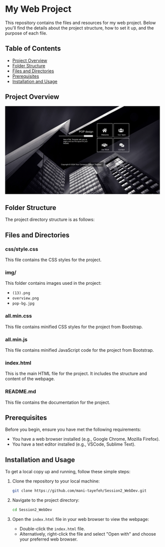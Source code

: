 # My Web Project

This repository contains the files and resources for my web project. Below you'll find the details about the project structure, how to set it up, and the purpose of each file.

## Table of Contents

- [Project Overview](#project-overview)
- [Folder Structure](#folder-structure)
- [Files and Directories](#files-and-directories)
- [Prerequisites](#prerequisites)
- [Installation and Usage](#installation-and-usage)

## Project Overview

![Description](img/overview.png)

## Folder Structure

The project directory structure is as follows:

## Files and Directories

### css/style.css

This file contains the CSS styles for the project.

### img/

This folder contains images used in the project:

- `(13).png`
- `overview.png`
- `pop-bg.jpg`

### all.min.css

This file contains minified CSS styles for the project from Bootstrap.

### all.min.js

This file contains minified JavaScript code for the project from Bootstrap.

### index.html

This is the main HTML file for the project. It includes the structure and content of the webpage.

### README.md

This file contains the documentation for the project.

## Prerequisites

Before you begin, ensure you have met the following requirements:

- You have a web browser installed (e.g., Google Chrome, Mozilla Firefox).
- You have a text editor installed (e.g., VSCode, Sublime Text).

## Installation and Usage

To get a local copy up and running, follow these simple steps:

1. Clone the repository to your local machine:

    ```sh
    git clone https://github.com/mani-tayefeh/Session2_WebDev.git
    ```

2. Navigate to the project directory:

    ```sh
    cd Session2_WebDev
    ```

3. Open the `index.html` file in your web browser to view the webpage:
    - Double-click the `index.html` file.
    - Alternatively, right-click the file and select "Open with" and choose your preferred web browser.
